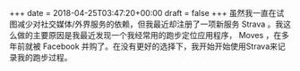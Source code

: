 +++
date = 2018-04-25T03:47:20+00:00
draft = false
+++
虽然我一直在试图减少对社交媒体/外界服务的依赖，但我最近却注册了一项新服务 Strava 。我这么做的主要原因是我最近发现一个我经常用的跑步定位应用程序， Moves ，在多年前就被 Facebook 并购了。在没有更好的选择下，我开始开始使用Strava来记录我的跑步过程。